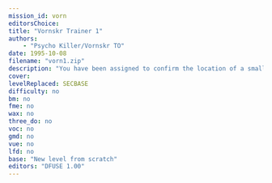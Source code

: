 ```yaml
---
mission_id: vorn
editorsChoice:
title: "Vornskr Trainer 1"
authors: 
    - "Psycho Killer/Vornskr TO"
date: 1995-10-08
filename: "vorn1.zip"
description: "You have been assigned to confirm the location of a small imperial base on Tieos that poses a threat to the Rebels. They have paid us highly and have also informed us that there might be an underground factory that could be producing Dark Troopers. Unfortunatly upon your arrival in the system, you were captured by a Star Destroyer and placed in a cell on the planet's surface with a small furry, idiodic animimal. It hands you a thermal detonator and points to a crack in a nearby wall..."
cover:
levelReplaced: SECBASE
difficulty: no
bm:	no
fme: no
wax: no
three_do: no
voc: no
gmd: no
vue: no
lfd: no
base: "New level from scratch" 
editors: "DFUSE 1.00"
---
```

